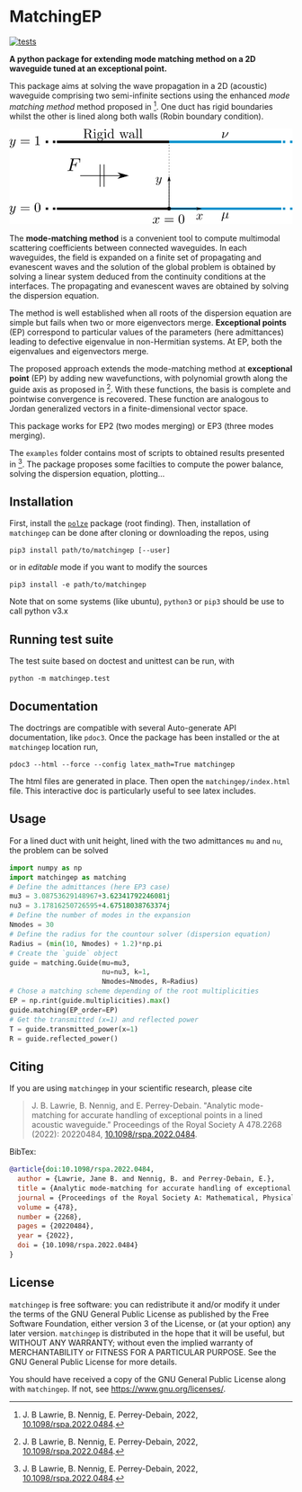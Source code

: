 MatchingEP
==========

[![tests](https://github.com/nennigb/matchingep/actions/workflows/ci-ubuntu.yml/badge.svg)](https://github.com/nennigb/matchingep/actions/workflows/ci-ubuntu.yml)

**A python package for extending mode matching method on a 2D waveguide tuned at an exceptional point.**

This package aims at solving the wave propagation in a 2D (acoustic) waveguide comprising two
semi-infinite sections using the enhanced _mode matching method_ method proposed in [^1]. One duct has rigid boundaries whilst the other is lined along both walls (Robin boundary condition). 

![Lined duct sketch.](doc/lined_duct.svg)

The **mode-matching method** is a convenient tool to compute multimodal scattering coefficients between
connected waveguides. In each waveguides, the field is expanded on a finite set of propagating and evanescent waves and the solution of the global problem is obtained by solving a linear system deduced from the continuity conditions at the interfaces. The propagating and evanescent waves are obtained by solving the dispersion equation.

The method is well established when all roots of the dispersion equation are simple but fails when two or more eigenvectors merge. **Exceptional points** (EP) correspond to particular values of the parameters (here admittances) leading to defective eigenvalue in non-Hermitian systems. At EP, both the eigenvalues and eigenvectors merge.

The proposed approach extends the mode-matching method at **exceptional point** (EP) by adding new wavefunctions, with polynomial growth along the guide axis as proposed in [^1]. With these functions, the basis is complete and pointwise convergence is recovered. These function are analogous to Jordan generalized vectors in a finite-dimensional vector space.

This package works for EP2 (two modes merging) or EP3 (three modes merging).

[^1]: J. B Lawrie, B. Nennig, E. Perrey-Debain, 2022, [10.1098/rspa.2022.0484](https://doi.org/10.1098/rspa.2022.0484).

The `examples` folder contains most of scripts to obtained results presented in [^1].
The package proposes some facilties to compute the power balance, solving the dispersion equation, plotting...


## Installation

First, install the [`polze`](https://github.com/nennigb/polze/) package (root finding). Then, installation of `matchingep` can be done after cloning or downloading the repos, using 
```
pip3 install path/to/matchingep [--user]
```
or in _editable_ mode if you want to modify the sources
```
pip3 install -e path/to/matchingep
```
Note that on some systems (like ubuntu), `python3` or `pip3` should be use to call python v3.x


## Running test suite

The test suite based on doctest and unittest can be run, with
```
python -m matchingep.test
```

## Documentation

The doctrings are compatible with several Auto-generate API documentation, like `pdoc3`. Once the package has been installed or the at `matchingep` location run,
```
pdoc3 --html --force --config latex_math=True matchingep
```
The html files are generated in place. Then open the `matchingep/index.html` file. This interactive doc is particularly useful to see latex includes.


## Usage

For a lined duct with unit height, lined with the two admittances `mu` and `nu`, the problem can be solved 
```python
import numpy as np
import matchingep as matching 
# Define the admittances (here EP3 case)
mu3 = 3.08753629148967+3.62341792246081j
nu3 = 3.17816250726595+4.67518038763374j
# Define the number of modes in the expansion
Nmodes = 30
# Define the radius for the countour solver (dispersion equation)
Radius = (min(10, Nmodes) + 1.2)*np.pi
# Create the `guide` object
guide = matching.Guide(mu=mu3,
                       nu=nu3, k=1,
                       Nmodes=Nmodes, R=Radius)
# Chose a matching scheme depending of the root multiplicities
EP = np.rint(guide.multiplicities).max()
guide.matching(EP_order=EP)
# Get the transmitted (x=1) and reflected power
T = guide.transmitted_power(x=1)
R = guide.reflected_power()
```

## Citing
If you are using `matchingep` in your scientific research, please cite

> J. B. Lawrie, B. Nennig, and E. Perrey-Debain. "Analytic mode-matching for accurate handling of exceptional points in a lined acoustic waveguide." Proceedings of the Royal Society A 478.2268 (2022): 20220484, [10.1098/rspa.2022.0484](https://doi.org/10.1098/rspa.2022.0484).

BibTex:
```bibtex
@article{doi:10.1098/rspa.2022.0484,
  author = {Lawrie, Jane B. and Nennig, B. and Perrey-Debain, E.},
  title = {Analytic mode-matching for accurate handling of exceptional points in a lined acoustic waveguide},
  journal = {Proceedings of the Royal Society A: Mathematical, Physical and Engineering Sciences},
  volume = {478},
  number = {2268},
  pages = {20220484},
  year = {2022},
  doi = {10.1098/rspa.2022.0484}
}
```


## License

`matchingep` is free software: you can redistribute it and/or modify it under the terms of the GNU General Public License as published by the Free Software Foundation, either version 3 of the License, or (at your option) any later version.
`matchingep` is distributed in the hope that it will be useful, but WITHOUT ANY WARRANTY; without even the implied warranty of MERCHANTABILITY or FITNESS FOR A PARTICULAR PURPOSE.  See the GNU General Public License for more details.

You should have received a copy of the GNU General Public License along with `matchingep`.  If not, see <https://www.gnu.org/licenses/>.
